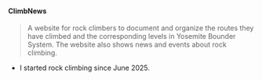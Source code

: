 #### ClimbNews

> A website for rock climbers to document and organize the routes 
> they have climbed and the corresponding levels in Yosemite Bounder 
> System. 
> The website also shows news and events about rock climbing.

- I started rock climbing since June 2025.